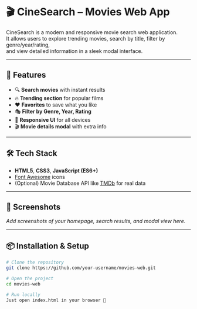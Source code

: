 # 🎬 CineSearch – Movies Web App

CineSearch is a modern and responsive movie search web application.  
It allows users to explore trending movies, search by title, filter by genre/year/rating,  
and view detailed information in a sleek modal interface.  

---

## 🚀 Features
- 🔍 **Search movies** with instant results
- 🔥 **Trending section** for popular films
- ❤️ **Favorites** to save what you like
- 🎭 **Filter by Genre, Year, Rating**
- 📱 **Responsive UI** for all devices
- 🎬 **Movie details modal** with extra info

---

## 🛠️ Tech Stack
- **HTML5**, **CSS3**, **JavaScript (ES6+)**
- [Font Awesome](https://fontawesome.com) icons
- (Optional) Movie Database API like [TMDb](https://developers.themoviedb.org/3) for real data

---

## 📸 Screenshots
_Add screenshots of your homepage, search results, and modal view here._

---

## 📦 Installation & Setup
```bash
# Clone the repository
git clone https://github.com/your-username/movies-web.git

# Open the project
cd movies-web

# Run locally
Just open index.html in your browser 🚀
